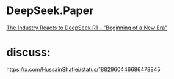 # DeepSeek.Paper
[The Industry Reacts to DeepSeek R1 - "Beginning of a New Era"](https://youtu.be/G1GuDyy9bTo)

# discuss:
https://x.com/HussainShafiei/status/1882960446686478845
